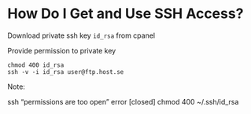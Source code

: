 # How Do I Get and Use SSH Access?

Download private ssh key `id_rsa` from cpanel

Provide permission to private key
    
    chmod 400 id_rsa
    ssh -v -i id_rsa user@ftp.host.se

Note:

ssh “permissions are too open” error [closed]
    chmod 400 ~/.ssh/id_rsa

